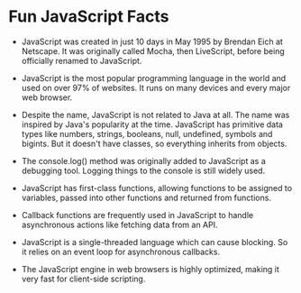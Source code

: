 # Fun JavaScript Facts
- JavaScript was created in just 10 days in May 1995 by Brendan Eich at Netscape. It was originally called Mocha, then LiveScript, before being officially renamed to JavaScript.

- JavaScript is the most popular programming language in the world and used on over 97% of websites. It runs on many devices and every major web browser.

- Despite the name, JavaScript is not related to Java at all. The name was inspired by Java's popularity at the time.
JavaScript has primitive data types like numbers, strings, booleans, null, undefined, symbols and bigints. But it doesn't have classes, so everything inherits from objects.

- The console.log() method was originally added to JavaScript as a debugging tool. Logging things to the console is still widely used.

- JavaScript has first-class functions, allowing functions to be assigned to variables, passed into other functions and returned from functions.

- Callback functions are frequently used in JavaScript to handle asynchronous actions like fetching data from an API.

- JavaScript is a single-threaded language which can cause blocking. So it relies on an event loop for asynchronous callbacks.

- The JavaScript engine in web browsers is highly optimized, making it very fast for client-side scripting.